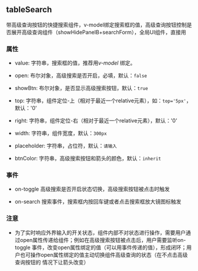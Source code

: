 ## tableSearch
带高级查询按钮的快捷搜索组件，v-model绑定搜索框的值，高级查询按钮控制是否展开高级查询组件（showHidePanelB+searchForm），全局UI组件，直接用

### 属性
* value: 字符串，搜索框的值，推荐用*v-model* 绑定。

* open: 布尔对象，高级搜索是否开启，必填，默认：`false`

* showBtn: 布尔对象，是否显示高级搜索按钮，默认：`true`

* top: 字符串，组件定位-上（相对于最近一个relative元素），如：`top='5px'`，默认：'0'

* right: 字符串，组件定位-右（相对于最近一个relative元素），默认：'0'

* width: 字符串，组件宽度，默认：`300px`

* placeholder: 字符串，占位符，默认：`请输入`

* btnColor: 字符串，高级搜索按钮和箭头的颜色，默认：`inherit`

### 事件
* on-toggle 高级搜索是否开启状态切换，高级搜索按钮被点击时触发

* on-search 搜索事件，搜索框内按回车键或者点击搜索框放大镜图标触发
### 注意
* 为了实时响应外界输入的开关状态，组件内部不对状态进行操作，需要用户通过open属性传递给组件；例如在高级搜索按钮被点击后，用户需要监听on-toggle
事件，改变open属性绑定的值（可以用事件传递的值），形成闭环；用户也可操作open属性绑定的值主动切换组件高级查询的状态（在不点击高级查询按钮的
情况下让箭头改变）
